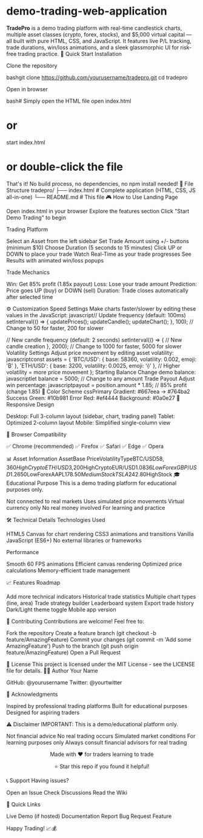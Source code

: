 # demo-trading-web-application
**TradePro** is a demo trading platform with real-time candlestick charts, multiple asset classes (crypto, forex, stocks), and $5,000 virtual capital — all built with pure HTML, CSS, and JavaScript. It features live P/L tracking, trade durations, win/loss animations, and a sleek glassmorphic UI for risk-free trading practice.
🚀 Quick Start
Installation

Clone the repository

bashgit clone https://github.com/yourusername/tradepro.git
cd tradepro

Open in browser

bash# Simply open the HTML file
open index.html
# or
start index.html
# or double-click the file
That's it! No build process, no dependencies, no npm install needed!
📁 File Structure
tradepro/
├── index.html          # Complete application (HTML, CSS, JS all-in-one)
└── README.md          # This file
🎮 How to Use
Landing Page

Open index.html in your browser
Explore the features section
Click "Start Demo Trading" to begin

Trading Platform

Select an Asset from the left sidebar
Set Trade Amount using +/- buttons (minimum $10)
Choose Duration (5 seconds to 15 minutes)
Click UP or DOWN to place your trade
Watch Real-Time as your trade progresses
See Results with animated win/loss popups

Trade Mechanics

Win: Get 85% profit (1.85x payout)
Loss: Lose your trade amount
Prediction: Price goes UP (buy) or DOWN (sell)
Duration: Trade closes automatically after selected time

⚙️ Customization
Speed Settings
Make charts faster/slower by editing these values in the JavaScript:
javascript// Update frequency (default: 100ms)
setInterval(() => {
    updatePrices();
    updateCandle();
    updateChart();
}, 100);  // Change to 50 for faster, 200 for slower

// New candle frequency (default: 2 seconds)
setInterval(() => {
    // New candle creation
}, 2000);  // Change to 1000 for faster, 5000 for slower
Volatility Settings
Adjust price movement by editing asset volatility:
javascriptconst assets = {
    'BTC/USD': { base: 58360, volatility: 0.002, emoji: '₿' },
    'ETH/USD': { base: 3200, volatility: 0.0025, emoji: '⟠' },
    // Higher volatility = more price movement
};
Starting Balance
Change demo balance:
javascriptlet balance = 5000;  // Change to any amount
Trade Payout
Adjust win percentage:
javascriptpayout = position.amount * 1.85;  // 85% profit (change 1.85)
🎨 Color Scheme
cssPrimary Gradient: #667eea → #764ba2
Success Green: #10b981
Error Red: #ef4444
Background: #0a0e27
📱 Responsive Design

Desktop: Full 3-column layout (sidebar, chart, trading panel)
Tablet: Optimized 2-column layout
Mobile: Simplified single-column view

🔧 Browser Compatibility

✅ Chrome (recommended)
✅ Firefox
✅ Safari
✅ Edge
✅ Opera

📊 Asset Information
AssetBase PriceVolatilityTypeBTC/USD$58,360HighCryptoETH/USD$3,200HighCryptoEUR/USD$1.0836LowForexGBP/USD$1.2650LowForexAAPL$178.50MediumStockTSLA$242.80HighStock
🎓 Educational Purpose
This is a demo trading platform for educational purposes only.

Not connected to real markets
Uses simulated price movements
Virtual currency only
No real money involved
For learning and practice

🛠️ Technical Details
Technologies Used

HTML5 Canvas for chart rendering
CSS3 animations and transitions
Vanilla JavaScript (ES6+)
No external libraries or frameworks

Performance

Smooth 60 FPS animations
Efficient canvas rendering
Optimized price calculations
Memory-efficient trade management

📈 Features Roadmap

 Add more technical indicators
 Historical trade statistics
 Multiple chart types (line, area)
 Trade strategy builder
 Leaderboard system
 Export trade history
 Dark/Light theme toggle
 Mobile app version

🤝 Contributing
Contributions are welcome! Feel free to:

Fork the repository
Create a feature branch (git checkout -b feature/AmazingFeature)
Commit your changes (git commit -m 'Add some AmazingFeature')
Push to the branch (git push origin feature/AmazingFeature)
Open a Pull Request

📝 License
This project is licensed under the MIT License - see the LICENSE file for details.
👨‍💻 Author
Your Name

GitHub: @yourusername
Twitter: @yourtwitter

🙏 Acknowledgments

Inspired by professional trading platforms
Built for educational purposes
Designed for aspiring traders

⚠️ Disclaimer
IMPORTANT: This is a demo/educational platform only.

Not financial advice
No real trading occurs
Simulated market conditions
For learning purposes only
Always consult financial advisors for real trading


<p align="center">Made with ❤️ for traders learning to trade</p>
<p align="center">⭐ Star this repo if you found it helpful!</p>
📞 Support
Having issues?

Open an Issue
Check Discussions
Read the Wiki

🎯 Quick Links

Live Demo (if hosted)
Documentation
Report Bug
Request Feature


Happy Trading! 📈💰
